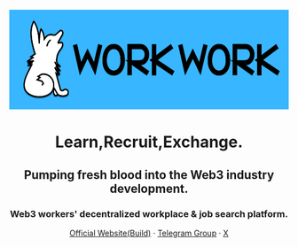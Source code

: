 <div align="center">
  <p><img src="/profile/Work-Work_font_logo.png" alt="Work-Work logo" width="576" height="180"></p>
  <p> <h1> Learn,Recruit,Exchange. </h1>  </p>
   <p> <h2>Pumping fresh blood into the Web3 industry development.</h2> </p>
   <p> <h3> Web3 workers' decentralized workplace & job search platform.</h3> </p>
  <p>
    <a href="https://www.work-work.org">Official Website(Build)</a>
    ·
    <a href="https://www.t.me/WorkWorkWeb3/">Telegram Group</a>
    ·
    <a href="https://www.x.com/WorkWorkWeb3/">X</a>
    


  </p>
</div>
